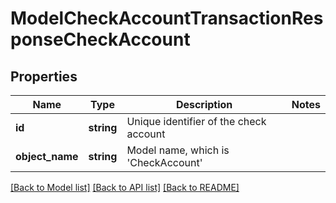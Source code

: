# ModelCheckAccountTransactionResponseCheckAccount

## Properties
Name | Type | Description | Notes
------------ | ------------- | ------------- | -------------
**id** | **string** | Unique identifier of the check account | 
**object_name** | **string** | Model name, which is &#x27;CheckAccount&#x27; | 

[[Back to Model list]](../../README.md#documentation-for-models) [[Back to API list]](../../README.md#documentation-for-api-endpoints) [[Back to README]](../../README.md)

